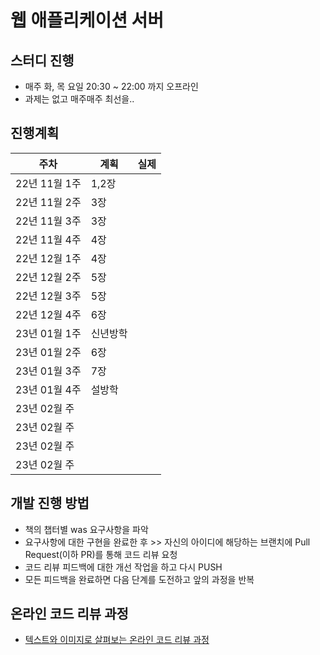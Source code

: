 # 웹 애플리케이션 서버

## 스터디 진행
- 매주 화, 목 요일 20:30 ~ 22:00 까지 오프라인
- 과제는 없고 매주매주 최선을.. 

## 진행계획
| 주차 | 계획 | 실제 |
| -------- | ---------- | ---------- |
| 22년 11월 1주 | 1,2장  |   |
| 22년 11월 2주 | 3장  |   |
| 22년 11월 3주 | 3장  |   |
| 22년 11월 4주 | 4장  |   |
| 22년 12월 1주 | 4장  |   |
| 22년 12월 2주 | 5장  |   |
| 22년 12월 3주 | 5장  |   |
| 22년 12월 4주 | 6장  |   |
| 23년 01월 1주 | 신년방학  |   |
| 23년 01월 2주 | 6장  |   |
| 23년 01월 3주 | 7장  |   |
| 23년 01월 4주 | 설방학  |   |
| 23년 02월 주  |    |    |
| 23년 02월 주  |    |    |
| 23년 02월 주  |    |    |
| 23년 02월 주  |    |    |

## 개발 진행 방법
* 책의 챕터별 was 요구사항을 파악
* 요구사항에 대한 구현을 완료한 후 >> 자신의 아이디에 해당하는 브랜치에 Pull Request(이하 PR)를 통해 코드 리뷰 요청
* 코드 리뷰 피드백에 대한 개선 작업을 하고 다시 PUSH
* 모든 피드백을 완료하면 다음 단계를 도전하고 앞의 과정을 반복






## 온라인 코드 리뷰 과정
* [텍스트와 이미지로 살펴보는 온라인 코드 리뷰 과정](https://github.com/next-step/nextstep-docs/tree/master/codereview)
